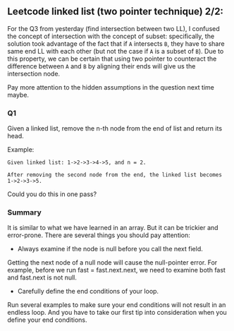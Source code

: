 ## Leetcode linked list (two pointer technique) 2/2:

For the Q3 from yesterday (find intersection between two LL), I confused the concept of intersection with the concept of subset: specifically, the solution took advantage of the fact that if `A` intersects `B`, they have to share same end LL with each other (but not the case if `A` is a subset of `B`). Due to this property, we can be certain that using two pointer to counteract the difference between `A` and `B` by aligning their ends will give us the intersection node.

Pay more attention to the hidden assumptions in the question next time maybe.
### Q1
Given a linked list, remove the n-th node from the end of list and return its head.

Example:
```
Given linked list: 1->2->3->4->5, and n = 2.

After removing the second node from the end, the linked list becomes 1->2->3->5.
```

Could you do this in one pass?

### Summary

It is similar to what we have learned in an array. But it can be trickier and error-prone. There are several things you should pay attention:

- Always examine if the node is null before you call the next field.

Getting the next node of a null node will cause the null-pointer error. For example, before we run fast = fast.next.next, we need to examine both fast and fast.next is not null.

- Carefully define the end conditions of your loop.

Run several examples to make sure your end conditions will not result in an endless loop. And you have to take our first tip into consideration when you define your end conditions.

